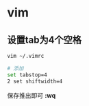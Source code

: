 # vim

## 设置tab为4个空格

~~~bash
vim ~/.vimrc

# 添加
set tabstop=4
2 set shiftwidth=4
~~~

保存推出即可 **:wq**